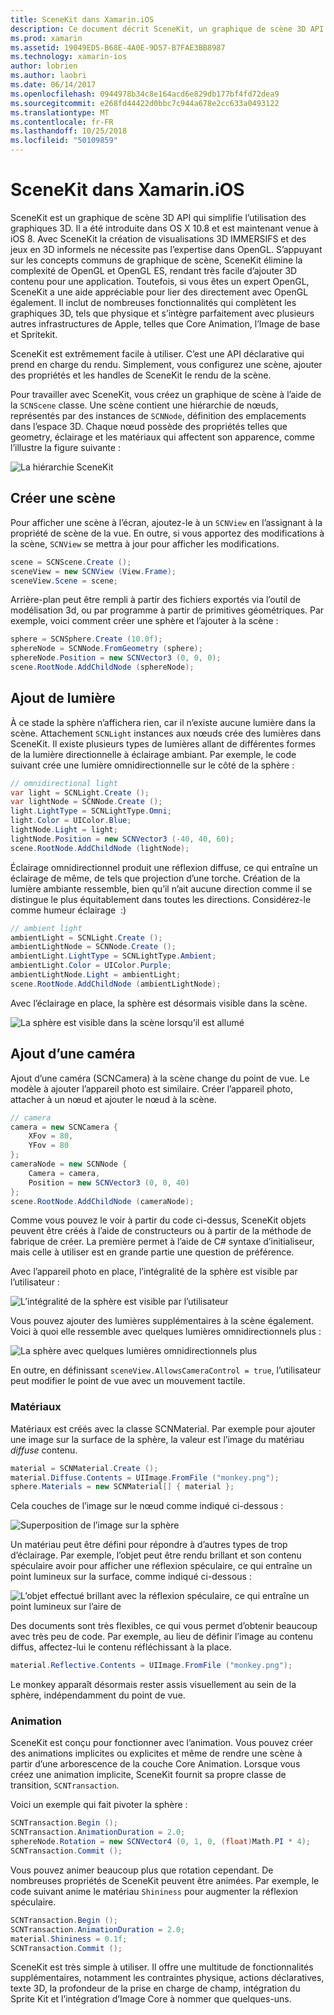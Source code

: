 ```yaml
---
title: SceneKit dans Xamarin.iOS
description: Ce document décrit SceneKit, un graphique de scène 3D API qui simplifie l’utilisation des graphiques 3D en faisant disparaître la complexité de OpenGL.
ms.prod: xamarin
ms.assetid: 19049ED5-B68E-4A0E-9D57-B7FAE3BB8987
ms.technology: xamarin-ios
author: lobrien
ms.author: laobri
ms.date: 06/14/2017
ms.openlocfilehash: 0944978b34c8e164acd6e829db177bf4fd72dea9
ms.sourcegitcommit: e268fd44422d0bbc7c944a678e2cc633a0493122
ms.translationtype: MT
ms.contentlocale: fr-FR
ms.lasthandoff: 10/25/2018
ms.locfileid: "50109859"
---
```

# <a name="scenekit-in-xamarinios"></a>SceneKit dans Xamarin.iOS

SceneKit est un graphique de scène 3D API qui simplifie l’utilisation des graphiques 3D. Il a été introduite dans OS X 10.8 et est maintenant venue à iOS 8. Avec SceneKit la création de visualisations 3D IMMERSIFS et des jeux en 3D informels ne nécessite pas l’expertise dans OpenGL. S’appuyant sur les concepts communs de graphique de scène, SceneKit élimine la complexité de OpenGL et OpenGL ES, rendant très facile d’ajouter 3D contenu pour une application. Toutefois, si vous êtes un expert OpenGL, SceneKit a une aide appréciable pour lier des directement avec OpenGL également. Il inclut de nombreuses fonctionnalités qui complètent les graphiques 3D, tels que physique et s’intègre parfaitement avec plusieurs autres infrastructures de Apple, telles que Core Animation, l’Image de base et Spritekit.

SceneKit est extrêmement facile à utiliser. C’est une API déclarative qui prend en charge du rendu. Simplement, vous configurez une scène, ajouter des propriétés et les handles de SceneKit le rendu de la scène.

Pour travailler avec SceneKit, vous créez un graphique de scène à l’aide de la `SCNScene` classe. Une scène contient une hiérarchie de nœuds, représentés par des instances de `SCNNode`, définition des emplacements dans l’espace 3D. Chaque nœud possède des propriétés telles que geometry, éclairage et les matériaux qui affectent son apparence, comme l’illustre la figure suivante :

![](scenekit-images/image7.png "La hiérarchie SceneKit") 

## <a name="create-a-scene"></a>Créer une scène

Pour afficher une scène à l’écran, ajoutez-le à un `SCNView` en l’assignant à la propriété de scène de la vue. En outre, si vous apportez des modifications à la scène, `SCNView` se mettra à jour pour afficher les modifications.

```csharp
scene = SCNScene.Create ();
sceneView = new SCNView (View.Frame);
sceneView.Scene = scene;
```

Arrière-plan peut être rempli à partir des fichiers exportés via l’outil de modélisation 3d, ou par programme à partir de primitives géométriques. Par exemple, voici comment créer une sphère et l’ajouter à la scène :

```csharp
sphere = SCNSphere.Create (10.0f);
sphereNode = SCNNode.FromGeometry (sphere);
sphereNode.Position = new SCNVector3 (0, 0, 0);
scene.RootNode.AddChildNode (sphereNode);
```

## <a name="adding-light"></a>Ajout de lumière

À ce stade la sphère n’affichera rien, car il n’existe aucune lumière dans la scène. Attachement `SCNLight` instances aux nœuds crée des lumières dans SceneKit. Il existe plusieurs types de lumières allant de différentes formes de la lumière directionnelle à éclairage ambiant. Par exemple, le code suivant crée une lumière omnidirectionnelle sur le côté de la sphère :

```csharp
// omnidirectional light
var light = SCNLight.Create ();
var lightNode = SCNNode.Create ();
light.LightType = SCNLightType.Omni;
light.Color = UIColor.Blue;
lightNode.Light = light;
lightNode.Position = new SCNVector3 (-40, 40, 60);
scene.RootNode.AddChildNode (lightNode);
```

Éclairage omnidirectionnel produit une réflexion diffuse, ce qui entraîne un éclairage de même, de tels que projection d’une torche. Création de la lumière ambiante ressemble, bien qu’il n’ait aucune direction comme il se distingue le plus équitablement dans toutes les directions. Considérez-le comme humeur éclairage  :)

```csharp
// ambient light
ambientLight = SCNLight.Create ();
ambientLightNode = SCNNode.Create ();
ambientLight.LightType = SCNLightType.Ambient;
ambientLight.Color = UIColor.Purple;
ambientLightNode.Light = ambientLight;
scene.RootNode.AddChildNode (ambientLightNode);
```

Avec l’éclairage en place, la sphère est désormais visible dans la scène.

![](scenekit-images/image8.png "La sphère est visible dans la scène lorsqu’il est allumé")
 
## <a name="adding-a-camera"></a>Ajout d’une caméra

Ajout d’une caméra (SCNCamera) à la scène change du point de vue. Le modèle à ajouter l’appareil photo est similaire. Créer l’appareil photo, attacher à un nœud et ajouter le nœud à la scène.

```csharp
// camera
camera = new SCNCamera {
    XFov = 80,
    YFov = 80
};
cameraNode = new SCNNode {
    Camera = camera,
    Position = new SCNVector3 (0, 0, 40)
};
scene.RootNode.AddChildNode (cameraNode);
```

Comme vous pouvez le voir à partir du code ci-dessus, SceneKit objets peuvent être créés à l’aide de constructeurs ou à partir de la méthode de fabrique de créer. La première permet à l’aide de C# syntaxe d’initialiseur, mais celle à utiliser est en grande partie une question de préférence.

Avec l’appareil photo en place, l’intégralité de la sphère est visible par l’utilisateur :

![](scenekit-images/image9.png "L’intégralité de la sphère est visible par l’utilisateur")
 
Vous pouvez ajouter des lumières supplémentaires à la scène également. Voici à quoi elle ressemble avec quelques lumières omnidirectionnels plus :

![](scenekit-images/image10.png "La sphère avec quelques lumières omnidirectionnels plus")
 
En outre, en définissant `sceneView.AllowsCameraControl = true`, l’utilisateur peut modifier le point de vue avec un mouvement tactile.

### <a name="materials"></a>Matériaux

Matériaux est créés avec la classe SCNMaterial. Par exemple pour ajouter une image sur la surface de la sphère, la valeur est l’image du matériau *diffuse* contenu.

```csharp
material = SCNMaterial.Create ();
material.Diffuse.Contents = UIImage.FromFile ("monkey.png");
sphere.Materials = new SCNMaterial[] { material };
```

Cela couches de l’image sur le nœud comme indiqué ci-dessous :

![](scenekit-images/image11.png "Superposition de l’image sur la sphère")
 
Un matériau peut être défini pour répondre à d’autres types de trop d’éclairage. Par exemple, l’objet peut être rendu brillant et son contenu spéculaire avoir pour afficher une réflexion spéculaire, ce qui entraîne un point lumineux sur la surface, comme indiqué ci-dessous :

![](scenekit-images/image12.png "L’objet effectué brillant avec la réflexion spéculaire, ce qui entraîne un point lumineux sur l’aire de")
 
Des documents sont très flexibles, ce qui vous permet d’obtenir beaucoup avec très peu de code. Par exemple, au lieu de définir l’image au contenu diffus, affectez-lui le contenu réfléchissant à la place.

```csharp
material.Reflective.Contents = UIImage.FromFile ("monkey.png");
```

Le monkey apparaît désormais rester assis visuellement au sein de la sphère, indépendamment du point de vue.

### <a name="animation"></a>Animation

SceneKit est conçu pour fonctionner avec l’animation. Vous pouvez créer des animations implicites ou explicites et même de rendre une scène à partir d’une arborescence de la couche Core Animation. Lorsque vous créez une animation implicite, SceneKit fournit sa propre classe de transition, `SCNTransaction`.

Voici un exemple qui fait pivoter la sphère :

```csharp
SCNTransaction.Begin ();
SCNTransaction.AnimationDuration = 2.0;
sphereNode.Rotation = new SCNVector4 (0, 1, 0, (float)Math.PI * 4);
SCNTransaction.Commit ();
```

Vous pouvez animer beaucoup plus que rotation cependant. De nombreuses propriétés de SceneKit peuvent être animées. Par exemple, le code suivant anime le matériau `Shininess` pour augmenter la réflexion spéculaire.

```csharp
SCNTransaction.Begin ();
SCNTransaction.AnimationDuration = 2.0;
material.Shininess = 0.1f;
SCNTransaction.Commit ();
```

SceneKit est très simple à utiliser. Il offre une multitude de fonctionnalités supplémentaires, notamment les contraintes physique, actions déclaratives, texte 3D, la profondeur de la prise en charge de champ, intégration du Sprite Kit et l’intégration d’Image Core à nommer que quelques-uns.